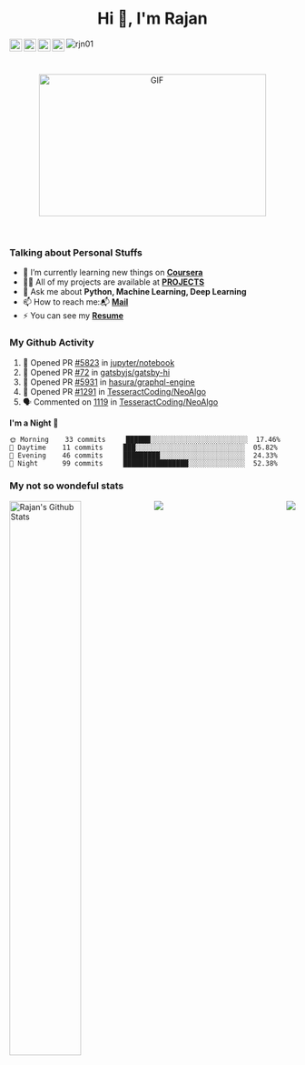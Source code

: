 <h1 align="center">Hi 👋, I'm Rajan</h1>

  <a href="https://twitter.com/RJN_01">
    <img align="left" alt="Rajan Puri | Twitter" width="22px" src="https://cdn.jsdelivr.net/npm/simple-icons@v3/icons/twitter.svg" />
  </a>
  <a href="https://www.linkedin.com/in/-rajan-puri/">
    <img align="left" alt="Rajan's LinkdeIN" width="22px" src="https://cdn.jsdelivr.net/npm/simple-icons@v3/icons/linkedin.svg" />
  </a>
  <a href="https://www.instagram.com/rajan_puri20/">
    <img align="left" alt="Rajan's Instagram" width="22px" src="https://cdn.jsdelivr.net/npm/simple-icons@v3/icons/instagram.svg" />
  </a>
  <a href="https://t.me/rjn01">
    <img align="left" alt="Rajan's Telegram" width="22px" src="https://cdn.jsdelivr.net/npm/simple-icons@v3/icons/telegram.svg" />
  </a>

<p align="left"> <img src="https://komarev.com/ghpvc/?username=rjn01" alt="rjn01" /> </p>

<br>

<p align="center">
<img align="center" height="250" width="400" alt="GIF" src="https://github.com/rjn01/rjn01/blob/main/code.gif" />
</p>
<br> 

<h3>Talking about Personal Stuffs</h3>

- 📖 I’m currently learning new things on **[Coursera](https://www.coursera.org)**
- 👨‍💻 All of my projects are available at **[PROJECTS](https://github.com/rjn01)**
- 💬 Ask me about **Python, Machine Learning, Deep Learning** 
- 📫 How to reach me:📬 **[Mail](rajanpuri.07@gmail.com)** 
- ⚡ You can see my **[Resume](https://rjn01.github.io/)**

<h3>My Github Activity</h3>

<!--START_SECTION:activity-->
1. 💪 Opened PR [#5823](https://github.com/jupyter/notebook/pull/5823) in [jupyter/notebook](https://github.com/jupyter/notebook)
2. 💪 Opened PR [#72](https://github.com/gatsbyjs/gatsby-hi/pull/72) in [gatsbyjs/gatsby-hi](https://github.com/gatsbyjs/gatsby-hi)
3. 💪 Opened PR [#5931](https://github.com/hasura/graphql-engine/pull/5931) in [hasura/graphql-engine](https://github.com/hasura/graphql-engine)
4. 💪 Opened PR [#1291](https://github.com/TesseractCoding/NeoAlgo/pull/1291) in [TesseractCoding/NeoAlgo](https://github.com/TesseractCoding/NeoAlgo)
5. 🗣 Commented on [1119](https://github.com/TesseractCoding/NeoAlgo/issues/1119) in [TesseractCoding/NeoAlgo](https://github.com/TesseractCoding/NeoAlgo)

<!--END_SECTION:activity-->

**I'm a Night 🦉** 

```text
🌞 Morning    33 commits     ██████░░░░░░░░░░░░░░░░░░░░░░░░  17.46% 
🌆 Daytime    11 commits     ███░░░░░░░░░░░░░░░░░░░░░░░░░░░  05.82% 
🌃 Evening    46 commits     █████████░░░░░░░░░░░░░░░░░░░░░  24.33% 
🌙 Night      99 commits     ████████████████░░░░░░░░░░░░░░  52.38%

```

<h3>My not so wondeful stats</h3>

<img align="left" width = "50%" alt="Rajan's Github Stats" src="https://github-readme-stats.vercel.app/api?username=rjn01&hide_title=true&hide_border=true&show_icons=true&include_all_commits=true&line_height=21&bg_color=0,EC6C6C,FFD479,FFFC79,73FA79&theme=graywhite" /><img align="right" src="https://github-readme-stats.vercel.app/api/top-langs/?username=rjn01&hide_title=true&hide_border=true&layout=compact&bg_color=0,73FA79,73FDFF,D783FF&theme=graywhite" />
<img align="center" src="https://github-profile-trophy.vercel.app/?username=rjn01&column=7&theme=onedark" />


